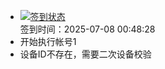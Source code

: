 - [![签到状态](https://github.com/li5bo5/Cloud189-Actions/actions/workflows/main.yml/badge.svg?branch=main)](https://github.com/li5bo5/Cloud189-Actions/actions/workflows/main.yml) <br> 签到时间：2025-07-08 00:48:28
- 开始执行帐号1
- 设备ID不存在，需要二次设备校验
